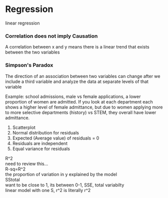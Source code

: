 # Regression

linear regression

### Correlation does not imply Causation

A correlation between x and y means there is a linear trend that exists between the two variables  


### Simpson's Paradox

The direction of an association between two variables can change after we include a third variable and analyze the data at separate levels of that variable

Example: school admissions, male vs female applications, a lower proportion of women are admitted. If you look at each department each shows a higher level of female admittance, but due to women applying more to more selective departments \(history\) vs STEM, they overall have lower admittance.

1. Scatterplot
2. Normal distribution for residuals
3. Expected \(Average value\) of residuals = 0
4. Residuals are independent
5. Equal variance for residuals

R^2  
need to review this...  
R-sq=R^2  
the proportion of variation in y explained by the model  
SStotal  
want to be close to 1, its between 0-1, SSE, total variabilty  
linear model with one S, r^2 is literally r^2









